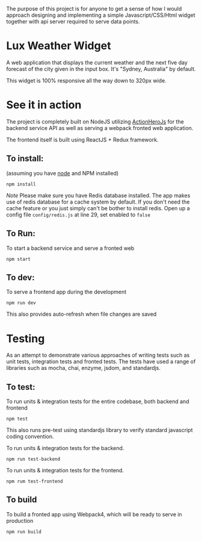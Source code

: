 The purpose of this project is for anyone to get a sense of how I would approach
designing and implementing a simple Javascript/CSS/Html widget together with
api server required to serve data points.

# Lux Weather Widget
A web application that displays the current weather and
the next five day forecast of the city given in the input box.
It's "Sydney, Australia" by default.

This widget is 100% responsive all the way down to 320px wide.

# See it in action
The project is completely built on NodeJS utilizing [ActionHeroJs](https://www.actionherojs.com/)
for the backend service API as well as serving a webpack fronted web application.

The frontend itself is built using ReactJS + Redux framework.

## To install:
(assuming you have [node](http://nodejs.org/) and NPM installed)

`npm install`

*Note* Please make sure you have Redis database installed.
The app makes use of redis database for a cache system by default.
If you don't need the cache feature or you just simply can't be bother to install redis.
Open up a config file `config/redis.js` at line 29, set enabled to `false`

## To Run:
To start a backend service and serve a fronted web

`npm start`

## To dev:
To serve a frontend app during the development

`npm run dev`

This also provides auto-refresh when file changes are saved

# Testing
As an attempt to demonstrate various approaches of writing tests such as unit tests,
integration tests and fronted tests. The tests have used a range of libraries
such as mocha, chai, enzyme, jsdom, and standardjs.

## To test:
To run units & integration tests for the entire codebase, both backend and frontend

`npm test`

This also runs pre-test using standardjs library to verify standard javascript coding convention.

To run units & integration tests for the backend.

`npm run test-backend`

To run units & integration tests for the frontend.

`npm rum test-frontend`

## To build
To build a fronted app using Webpack4, which will be ready to serve in production

`npm run build`
